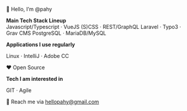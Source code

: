 👋 Hello, I’m @pahy

**Main Tech Stack Lineup**  
Javascript/Typescript · VueJS
(S)CSS · REST/GraphQL
Laravel · Typo3 · Grav CMS
PostgreSQL · MariaDB/MySQL  


**Applications I use regularly**


Linux · IntelliJ · Adobe CC

:heart: Open Source


**Tech I am interested in**


GIT · Agile


📨 Reach me via hellopahy@gmail.com


<!-- 
- 👀 I’m interested in 
- 🌱 I’m currently learning 
- 💞️ I’m looking to collaborate on ...
- 
-->
<!---
pahy/pahy is a ✨ special ✨ repository because its `README.md` (this file) appears on your GitHub profile.
You can click the Preview link to take a look at your changes.
--->
